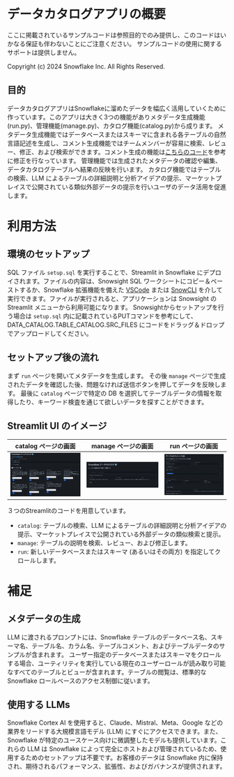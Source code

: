 # データカタログアプリの概要
ここに掲載されているサンプルコードは参照目的でのみ提供し、このコードはいかなる保証も伴わないことにご注意ください。
サンプルコードの使用に関するサポートは提供しません。

Copyright (c) 2024 Snowflake Inc. All Rights Reserved.

## 目的
データカタログアプリはSnowflakeに溜めたデータを幅広く活用していくために作っています。このアプリは大きく3つの機能がありメタデータ生成機能(run.py)、管理機能(manage.py)、カタログ機能(catalog.py)から成ります。
メタデータ生成機能ではデータベースまたはスキーマに含まれる各テーブルの自然言語記述を生成し、コメント生成機能ではチームメンバーが容易に検索、レビュー、修正、および検索ができます。コメント生成の機能は[こちらのコード](https://github.com/Snowflake-Labs/sfguide-data-crawler)を参考に修正を行なっています。
管理機能では生成されたメタデータの確認や編集、データカタログテーブルへ結果の反映を行います。
カタログ機能ではテーブルの検索、LLM によるテーブルの詳細説明と分析アイデアの提示、マーケットプレイスで公開されている類似外部データの提示を行いユーザのデータ活用を促進します。

# 利用方法
## 環境のセットアップ
SQL ファイル `setup.sql` を実行することで、Streamlit in Snowflake にデプロイされます。ファイルの内容は、Snowsight SQL ワークシートにコピー＆ペーストするか、Snowflake 拡張機能を備えた [VSCode](https://docs.snowflake.com/en/user-guide/vscode-ext) または [SnowCLI](https://docs.snowflake.com/en/developer-guide/snowflake-cli-v2/index) を介して実行できます。ファイルが実行されると、アプリケーションは Snowsight の Streamlit メニューから利用可能になります。
Snowsightからセットアップを行う場合は `setup.sql` 内に記載されているPUTコマンドを参考にして、DATA_CATALOG.TABLE_CATALOG.SRC_FILES にコードをドラッグ＆ドロップでアップロードしてください。

## セットアップ後の流れ
まず `run` ページを開いてメタデータを生成します。
その後 `manage` ページで生成されたデータを確認した後、問題なければ送信ボタンを押してデータを反映します。
最後に `catalog` ページで特定の DB を選択してテーブルデータの情報を取得したり、キーワード検査を通じて欲しいデータを探すことができます。
 
## Streamlit UI のイメージ
catalog ページの画面     |manage ページの画面     | run ページの画面
:--------------------:|:--------------------:|:-------------------------:
![](images/catalog.png)|![](images/manage.png)|![](images/run.png)

３つのStreamlitのコードを用意しています。
- `catalog`: テーブルの検索、LLM によるテーブルの詳細説明と分析アイデアの提示、マーケットプレイスで公開されている外部データの類似検索と提示。
- `manage`: テーブルの説明を検索、レビュー、および修正します。
- `run`: 新しいデータベースまたはスキーマ (あるいはその両方) を指定してクロールします。

# 補足
## メタデータの生成
LLM に渡されるプロンプトには、Snowflake テーブルのデータベース名、スキーマ名、テーブル名、カラム名、テーブルコメント、およびテーブルデータのサンプルが含まれます。
ユーザー指定のデータベースまたはスキーマをクロールする場合、ユーティリティを実行している現在のユーザーロールが読み取り可能なすべてのテーブルとビューが含まれます。テーブルの閲覧は、標準的な Snowflake ロールベースのアクセス制御に従います。

## 使用する LLMs
Snowflake Cortex AI を使用すると、Claude、Mistral、Meta、Google などの業界をリードする大規模言語モデル (LLM) にすぐにアクセスできます。また、Snowflake が特定のユースケース向けに微調整したモデルも提供しています。これらの LLM は Snowflake によって完全にホストおよび管理されているため、使用するためのセットアップは不要です。お客様のデータは Snowflake 内に保持され、期待されるパフォーマンス、拡張性、およびガバナンスが提供されます。